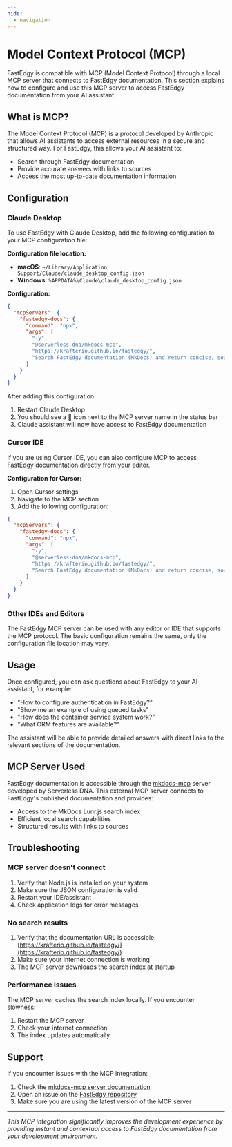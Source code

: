 ```yaml
---
hide:
  - navigation
---
```


# Model Context Protocol (MCP)

FastEdgy is compatible with MCP (Model Context Protocol) through a local MCP server that connects to FastEdgy
documentation. This section explains how to configure and use this MCP server to access FastEdgy documentation from
your AI assistant.

## What is MCP?

The Model Context Protocol (MCP) is a protocol developed by Anthropic that allows AI assistants to access external
resources in a secure and structured way. For FastEdgy, this allows your AI assistant to:

- Search through FastEdgy documentation
- Provide accurate answers with links to sources
- Access the most up-to-date documentation information

## Configuration

### Claude Desktop

To use FastEdgy with Claude Desktop, add the following configuration to your MCP configuration file:

**Configuration file location:**

- **macOS**: `~/Library/Application Support/Claude/claude_desktop_config.json`
- **Windows**: `%APPDATA%\Claude\claude_desktop_config.json`

**Configuration:**

```json
{
  "mcpServers": {
    "fastedgy-docs": {
      "command": "npx",
      "args": [
        "-y",
        "@serverless-dna/mkdocs-mcp",
        "https://krafterio.github.io/fastedgy/",
        "Search FastEdgy documentation (MkDocs) and return concise, source-linked answers."
      ]
    }
  }
}
```

After adding this configuration:

1. Restart Claude Desktop
2. You should see a 🔧 icon next to the MCP server name in the status bar
3. Claude assistant will now have access to FastEdgy documentation

### Cursor IDE

If you are using Cursor IDE, you can also configure MCP to access FastEdgy documentation directly from your editor.

**Configuration for Cursor:**

1. Open Cursor settings
2. Navigate to the MCP section
3. Add the following configuration:

```json
{
  "mcpServers": {
    "fastedgy-docs": {
      "command": "npx",
      "args": [
        "-y",
        "@serverless-dna/mkdocs-mcp",
        "https://krafterio.github.io/fastedgy/",
        "Search FastEdgy documentation (MkDocs) and return concise, source-linked answers."
      ]
    }
  }
}
```

### Other IDEs and Editors

The FastEdgy MCP server can be used with any editor or IDE that supports the MCP protocol. The basic configuration
remains the same, only the configuration file location may vary.

## Usage

Once configured, you can ask questions about FastEdgy to your AI assistant, for example:

- "How to configure authentication in FastEdgy?"
- "Show me an example of using queued tasks"
- "How does the container service system work?"
- "What ORM features are available?"

The assistant will be able to provide detailed answers with direct links to the relevant sections of the documentation.

## MCP Server Used

FastEdgy documentation is accessible through the [mkdocs-mcp](https://github.com/serverless-dna/mkdocs-mcp) server
developed by Serverless DNA. This external MCP server connects to FastEdgy's published documentation and provides:

- Access to the MkDocs Lunr.js search index
- Efficient local search capabilities
- Structured results with links to sources

## Troubleshooting

### MCP server doesn't connect

1. Verify that Node.js is installed on your system
2. Make sure the JSON configuration is valid
3. Restart your IDE/assistant
4. Check application logs for error messages

### No search results

1. Verify that the documentation URL is accessible: [https://krafterio.github.io/fastedgy/](https://krafterio.github.io/fastedgy/)
2. Make sure your internet connection is working
3. The MCP server downloads the search index at startup

### Performance issues

The MCP server caches the search index locally. If you encounter slowness:

1. Restart the MCP server
2. Check your internet connection
3. The index updates automatically

## Support

If you encounter issues with the MCP integration:

1. Check the [mkdocs-mcp server documentation](https://github.com/serverless-dna/mkdocs-mcp)
2. Open an issue on the [FastEdgy repository](https://github.com/krafterio/fastedgy/issues)
3. Make sure you are using the latest version of the MCP server

---

*This MCP integration significantly improves the development experience by providing instant and contextual access to
FastEdgy documentation from your development environment.*
